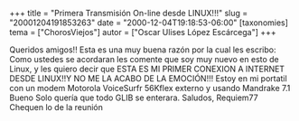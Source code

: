 +++
title = "Primera Transmisión On-line desde LINUX!!!"
slug = "20001204191853263"
date = "2000-12-04T19:18:53-06:00"
[taxonomies]
tema = ["ChorosViejos"]
autor = ["Oscar Ulises López Escárcega"]
+++

Queridos amigos!!
Esta es una muy buena razón por la cual les escribo:
Como ustedes se acordaran les comente que soy muy nuevo en esto de
Linux, y les quiero decir que ESTA ES MI PRIMER CONEXION A INTERNET
DESDE LINUX!!Y NO ME LA ACABO DE LA EMOCIÓN!!! Estoy en mi portatil con
un modem Motorola VoiceSurfr 56Kflex externo y usando Mandrake 7.1
Bueno Solo quería que todo GLIB se enterara.
Saludos,
Requiem77
Chequen lo de la reunión

